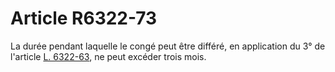 # Article R6322-73

  
La durée pendant laquelle le congé peut être différé, en application du 3° de l'article [L. 6322-63][1], ne peut excéder trois mois.

 [1]: /affichCodeArticle.do?cidTexte=LEGITEXT000006072050&idArticle=LEGIARTI000006904222&dateTexte=&categorieLien=cid
